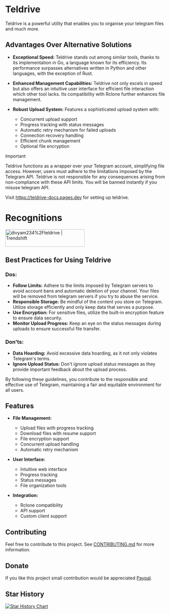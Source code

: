 # Teldrive

Teldrive is a powerful utility that enables you to organise your telegram files and much more.

## Advantages Over Alternative Solutions

- **Exceptional Speed:** Teldrive stands out among similar tools, thanks to its implementation in Go, a language known for its efficiency. Its performance surpasses alternatives written in Python and other languages, with the exception of Rust.

- **Enhanced Management Capabilities:** Teldrive not only excels in speed but also offers an intuitive user interface for efficient file interaction which other tool lacks. Its compatibility with Rclone further enhances file management.

- **Robust Upload System:** Features a sophisticated upload system with:
  - Concurrent upload support
  - Progress tracking with status messages
  - Automatic retry mechanism for failed uploads
  - Connection recovery handling
  - Efficient chunk management
  - Optional file encryption

> [!IMPORTANT]
> Teldrive functions as a wrapper over your Telegram account, simplifying file access. However, users must adhere to the limitations imposed by the Telegram API. Teldrive is not responsible for any consequences arising from non-compliance with these API limits. You will be banned instantly if you misuse telegram API.

Visit https://teldrive-docs.pages.dev for setting up teldrive.

# Recognitions

<a href="https://trendshift.io/repositories/7568" target="_blank"><img src="https://trendshift.io/api/badge/repositories/7568" alt="divyam234%2Fteldrive | Trendshift" style="width: 250px; height: 55px;" width="250" height="55"/></a>

## Best Practices for Using Teldrive

### Dos:

- **Follow Limits:** Adhere to the limits imposed by Telegram servers to avoid account bans and automatic deletion of your channel. Your files will be removed from telegram servers if you try to abuse the service.
- **Responsible Storage:** Be mindful of the content you store on Telegram. Utilize storage efficiently and only keep data that serves a purpose.
- **Use Encryption:** For sensitive files, utilize the built-in encryption feature to ensure data security.
- **Monitor Upload Progress:** Keep an eye on the status messages during uploads to ensure successful file transfer.
  
### Don'ts:
- **Data Hoarding:** Avoid excessive data hoarding, as it not only violates Telegram's terms.
- **Ignore Upload Status:** Don't ignore upload status messages as they provide important feedback about the upload process.
  
By following these guidelines, you contribute to the responsible and effective use of Telegram, maintaining a fair and equitable environment for all users.

## Features

- **File Management:**
  - Upload files with progress tracking
  - Download files with resume support
  - File encryption support
  - Concurrent upload handling
  - Automatic retry mechanism

- **User Interface:**
  - Intuitive web interface
  - Progress tracking
  - Status messages
  - File organization tools

- **Integration:**
  - Rclone compatibility
  - API support
  - Custom client support

## Contributing

Feel free to contribute to this project. See [CONTRIBUTING.md](CONTRIBUTING.md) for more information.

## Donate

If you like this project small contribution would be appreciated [Paypal](https://paypal.me/redux234).

## Star History

<a href="https://www.star-history.com/#tgdrive/teldrive&Date">
 <picture>
   <source media="(prefers-color-scheme: dark)" srcset="https://api.star-history.com/svg?repos=tgdrive/teldrive&type=Date&theme=dark" />
   <source media="(prefers-color-scheme: light)" srcset="https://api.star-history.com/svg?repos=tgdrive/teldrive&type=Date" />
   <img alt="Star History Chart" src="https://api.star-history.com/svg?repos=tgdrive/teldrive&type=Date" />
 </picture>
</a>
